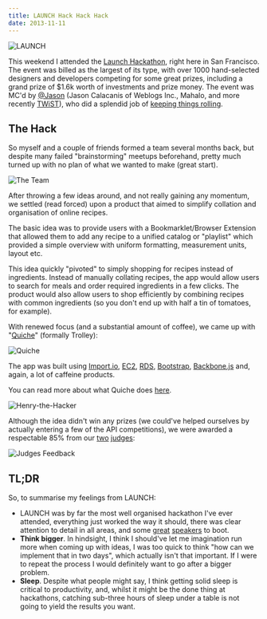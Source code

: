 ```yaml
---
title: LAUNCH Hack Hack Hack
date: 2013-11-11 
---
```

![LAUNCH](https://dl.dropboxusercontent.com/u/10170977/launch_0.jpg)

This weekend I attended the [Launch Hackathon](http://hackathon.launch.co/), right here in San Francisco. The event was billed as the largest of its type, with over 1000 hand-selected designers and developers competing for some great prizes, including a grand prize of $1.6k worth of investments and prize money. The event was MC'd by [@Jason](http://twitter.com/jason) (Jason Calacanis of Weblogs Inc., Mahalo, and more recently [TWiST](http://thisweekin.com/)), who did a splendid job of [keeping things rolling](https://twitter.com/Jason/status/399365305706618880).

## The Hack
So myself and a couple of friends formed a team several months back, but despite many failed "brainstorming" meetups beforehand, pretty much turned up with no plan of what we wanted to make (great start).

![The Team](https://dl.dropboxusercontent.com/u/10170977/launch_1.jpg)

After throwing a few ideas around, and not really gaining any momentum, we settled (read forced) upon a product that aimed to simplify collation and organisation of online recipes.

The basic idea was to provide users with a Bookmarklet/Browser Extension that allowed them to add any recipe to a unified catalog or "playlist" which provided a simple overview with uniform formatting, measurement units, layout etc.

This idea quickly "pivoted" to simply shopping for recipes instead of ingredients. Instead of manually collating recipes, the app would allow users to search for meals and order required ingredients in a few clicks. The product would also allow users to shop efficiently by combining recipes with common ingredients (so you don't end up with half a tin of tomatoes, for example).

With renewed focus (and a substantial amount of coffee), we came up with "[Quiche](http://hackathon.launch.co/project/launch-hackathon-2013-svips-project)" (formally Trolley):

![Quiche](https://dl.dropboxusercontent.com/u/10170977/launch_2.jpg)

The app was built using [Import.io](http://import.io/), [EC2](http://aws.amazon.com/ec2/), [RDS](http://aws.amazon.com/rds/), [Bootstrap](http://getbootstrap.com/), [Backbone.js](http://backbonejs.org/) and, again, a lot of caffeine products.

You can read more about what Quiche does [here](http://hackathon.launch.co/project/launch-hackathon-2013-svips-project).

![Henry-the-Hacker](https://dl.dropboxusercontent.com/u/10170977/launch_4.jpg)

Although the idea didn't win any prizes (we could've helped ourselves by actually entering a few of the API competitions), we were awarded a respectable 85% from our [two](http://www.linkedin.com/in/djaustin) [judges](https://angel.co/jonathan-nelson-1):

![Judges Feedback](https://dl.dropboxusercontent.com/u/10170977/launch_3.png)

## TL;DR
So, to summarise my feelings from LAUNCH:

* LAUNCH was by far the most well organised hackathon I've ever attended, everything just worked the way it should, there was clear attention to detail in all areas, and some [great](https://twitter.com/kevinrose) [speakers](https://twitter.com/naval) to boot.
* **Think bigger**. In hindsight, I think I should've let me imagination run more when coming up with ideas, I was too quick to think "how can we implement that in two days", which actually isn't that important. If I were to repeat the process I would definitely want to go after a bigger problem.
* **Sleep**. Despite what people might say, I think getting solid sleep is critical to productivity, and, whilst it might be the done thing at hackathons, catching sub-three hours of sleep under a table is not going to yield the results you want.
